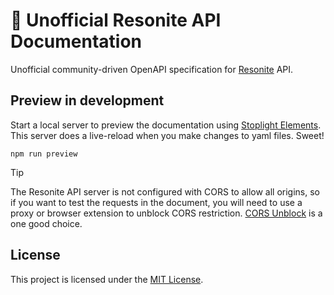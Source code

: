 # 🧿 Unofficial Resonite API Documentation

Unofficial community-driven OpenAPI specification for [Resonite](https://resonite.com/) API.

## Preview in development

Start a local server to preview the documentation using [Stoplight Elements](https://docs.stoplight.io/docs/elements/d6a8ba3f3c186-stoplight-elements). This server does a live-reload when you make changes to yaml files. Sweet!

```
npm run preview
```

> [!TIP]
> The Resonite API server is not configured with CORS to allow all origins, so if you want to test the requests in the document, you will need to use a proxy or browser extension to unblock CORS restriction.
> [CORS Unblock](https://webextension.org/listing/access-control.html) is a one good choice.

## License

This project is licensed under the [MIT License](LICENSE).
